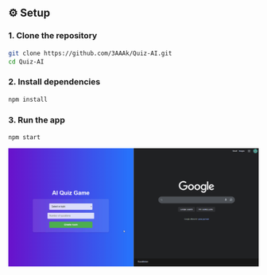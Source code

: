 ## ⚙️ Setup
### 1. Clone the repository
```bash
git clone https://github.com/3AAAk/Quiz-AI.git
cd Quiz-AI
```

### 2. Install dependencies
```bash
npm install
```

### 3. Run the app
```bash
npm start
```
![Demo](demo.gif)
